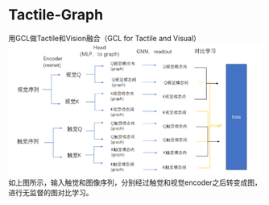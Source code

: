 # Tactile-Graph
用GCL做Tactile和Vision融合（GCL for Tactile and Visual）
![image-20250319134432820](graph/pipline.png)
如上图所示，输入触觉和图像序列，分别经过触觉和视觉encoder之后转变成图，进行无监督的图对比学习。
